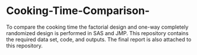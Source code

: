 # Cooking-Time-Comparison-
To compare the cooking time the factorial design and one-way completely randomized design is performed in SAS and JMP. This repository contains the required data set, code, and outputs. The final report is also attached to this repository.
